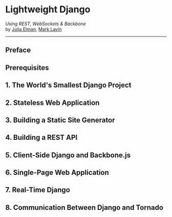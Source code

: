 # Lightweight Django

*Using REST, WebSockets & Backbone*<br>
by [Julia Elman](http://juliaelman.com/), [Mark Lavin](http://mlavin.org/)

---

## Preface

## Prerequisites

## 1. The World's Smallest Django Project

## 2. Stateless Web Application

## 3. Building a Static Site Generator

## 4. Building a REST API

## 5. Client-Side Django and Backbone.js

## 6. Single-Page Web Application

## 7. Real-Time Django

## 8. Communication Between Django and Tornado
